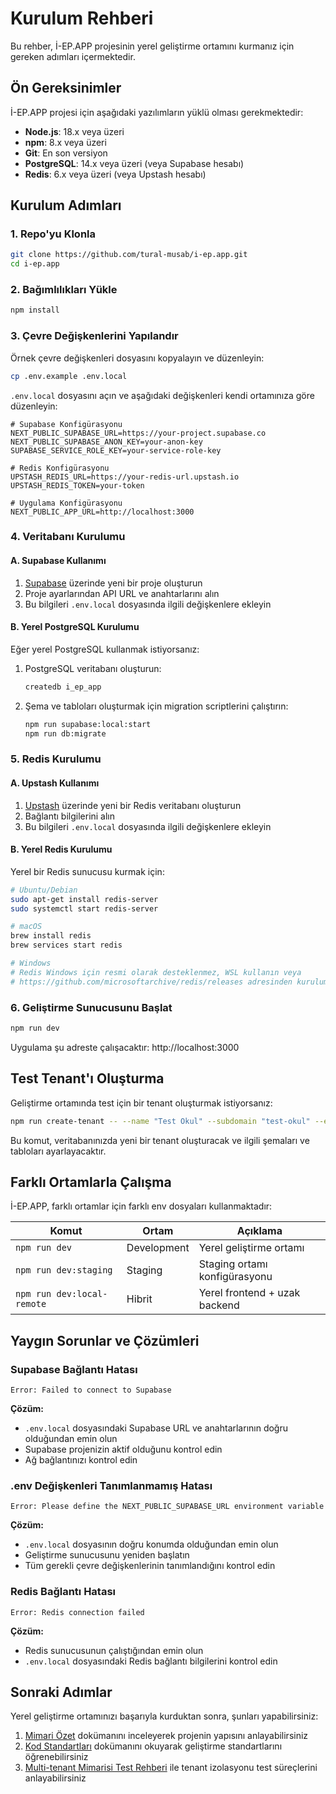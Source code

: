 # Kurulum Rehberi

Bu rehber, İ-EP.APP projesinin yerel geliştirme ortamını kurmanız için gereken adımları içermektedir.

## Ön Gereksinimler

İ-EP.APP projesi için aşağıdaki yazılımların yüklü olması gerekmektedir:

- **Node.js**: 18.x veya üzeri
- **npm**: 8.x veya üzeri
- **Git**: En son versiyon
- **PostgreSQL**: 14.x veya üzeri (veya Supabase hesabı)
- **Redis**: 6.x veya üzeri (veya Upstash hesabı)

## Kurulum Adımları

### 1. Repo'yu Klonla

```bash
git clone https://github.com/tural-musab/i-ep.app.git
cd i-ep.app
```

### 2. Bağımlılıkları Yükle

```bash
npm install
```

### 3. Çevre Değişkenlerini Yapılandır

Örnek çevre değişkenleri dosyasını kopyalayın ve düzenleyin:

```bash
cp .env.example .env.local
```

`.env.local` dosyasını açın ve aşağıdaki değişkenleri kendi ortamınıza göre düzenleyin:

```env
# Supabase Konfigürasyonu
NEXT_PUBLIC_SUPABASE_URL=https://your-project.supabase.co
NEXT_PUBLIC_SUPABASE_ANON_KEY=your-anon-key
SUPABASE_SERVICE_ROLE_KEY=your-service-role-key

# Redis Konfigürasyonu
UPSTASH_REDIS_URL=https://your-redis-url.upstash.io
UPSTASH_REDIS_TOKEN=your-token

# Uygulama Konfigürasyonu
NEXT_PUBLIC_APP_URL=http://localhost:3000
```

### 4. Veritabanı Kurulumu

#### A. Supabase Kullanımı

1. [Supabase](https://supabase.io/) üzerinde yeni bir proje oluşturun
2. Proje ayarlarından API URL ve anahtarlarını alın
3. Bu bilgileri `.env.local` dosyasında ilgili değişkenlere ekleyin

#### B. Yerel PostgreSQL Kurulumu

Eğer yerel PostgreSQL kullanmak istiyorsanız:

1. PostgreSQL veritabanı oluşturun:
   ```bash
   createdb i_ep_app
   ```

2. Şema ve tabloları oluşturmak için migration scriptlerini çalıştırın:
   ```bash
   npm run supabase:local:start
   npm run db:migrate
   ```

### 5. Redis Kurulumu

#### A. Upstash Kullanımı

1. [Upstash](https://upstash.com/) üzerinde yeni bir Redis veritabanı oluşturun
2. Bağlantı bilgilerini alın
3. Bu bilgileri `.env.local` dosyasında ilgili değişkenlere ekleyin

#### B. Yerel Redis Kurulumu

Yerel bir Redis sunucusu kurmak için:

```bash
# Ubuntu/Debian
sudo apt-get install redis-server
sudo systemctl start redis-server

# macOS
brew install redis
brew services start redis

# Windows
# Redis Windows için resmi olarak desteklenmez, WSL kullanın veya
# https://github.com/microsoftarchive/redis/releases adresinden kurulum yapın
```

### 6. Geliştirme Sunucusunu Başlat

```bash
npm run dev
```

Uygulama şu adreste çalışacaktır: http://localhost:3000

## Test Tenant'ı Oluşturma

Geliştirme ortamında test için bir tenant oluşturmak istiyorsanız:

```bash
npm run create-tenant -- --name "Test Okul" --subdomain "test-okul" --email "admin@test-okul.com"
```

Bu komut, veritabanınızda yeni bir tenant oluşturacak ve ilgili şemaları ve tabloları ayarlayacaktır.

## Farklı Ortamlarla Çalışma

İ-EP.APP, farklı ortamlar için farklı env dosyaları kullanmaktadır:

| Komut | Ortam | Açıklama |
|-------|-------|----------|
| `npm run dev` | Development | Yerel geliştirme ortamı |
| `npm run dev:staging` | Staging | Staging ortamı konfigürasyonu |
| `npm run dev:local-remote` | Hibrit | Yerel frontend + uzak backend |

## Yaygın Sorunlar ve Çözümleri

### Supabase Bağlantı Hatası

```
Error: Failed to connect to Supabase
```

**Çözüm:**
- `.env.local` dosyasındaki Supabase URL ve anahtarlarının doğru olduğundan emin olun
- Supabase projenizin aktif olduğunu kontrol edin
- Ağ bağlantınızı kontrol edin

### .env Değişkenleri Tanımlanmamış Hatası

```
Error: Please define the NEXT_PUBLIC_SUPABASE_URL environment variable
```

**Çözüm:**
- `.env.local` dosyasının doğru konumda olduğundan emin olun
- Geliştirme sunucusunu yeniden başlatın
- Tüm gerekli çevre değişkenlerinin tanımlandığını kontrol edin

### Redis Bağlantı Hatası

```
Error: Redis connection failed
```

**Çözüm:**
- Redis sunucusunun çalıştığından emin olun
- `.env.local` dosyasındaki Redis bağlantı bilgilerini kontrol edin

## Sonraki Adımlar

Yerel geliştirme ortamınızı başarıyla kurduktan sonra, şunları yapabilirsiniz:

1. [Mimari Özet](./architecture-overview.md) dokümanını inceleyerek projenin yapısını anlayabilirsiniz
2. [Kod Standartları](./code-standards.md) dokümanını okuyarak geliştirme standartlarını öğrenebilirsiniz
3. [Multi-tenant Mimarisi Test Rehberi](../testing/multi-tenant-testing.md) ile tenant izolasyonu test süreçlerini anlayabilirsiniz 